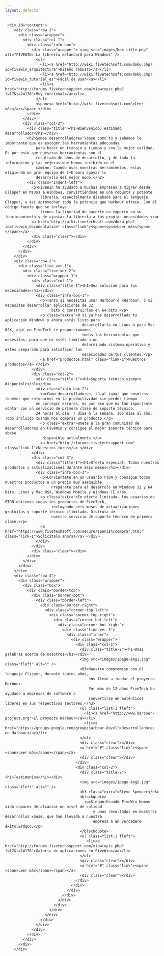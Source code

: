 ```yaml
---
layout: defecto
---
```


     <div id="content">
        <div class="row-1">
          <div class="wrapper">
            <div class="col-1">
              <div class="info-box">
                <div class="wrapper"> <img src="images/box-title.png" alt="FIVEWIN: La librería estándard para Windows" />
                  <ul>
                    <li><a href="http://wiki.fivetechsoft.com/doku.php?id=fivewin_arquitectura">Diseño robusto</a></li>
                    <li><a href="http://wiki.fivetechsoft.com/doku.php?id=fivewin_tutorial_es">Fácil de usar</a></li>
                    <li><a href="http://forums.fivetechsupport.com/viewtopic.php?f=17&t=24170">Muy funcional</a></li>
                  </ul>
                  <span><a href="http://wiki.fivetechsoft.com">Leer más</a></span> </div>
              </div>
            </div>
            <div class="col-2">
              <div class="title"><h1>Bienvenido, estimado desarrollador</h1></div>
              <h2>Somos desarrolladores xbase como tú y sabemos lo importante que es escoger las herramientas adecuadas 
              	  para hacer un trabajo a tiempo y con la mejor calidad. Es por esto que nuestras herramientas son el 
              	  resultado de años de desarrollo, y de toda la información y las mejoras que hemos recibido en el 
              	  camino. Cuando usas nuestras herramientas, estas eligiendo un gran equipo de I+D para apoyar tu 
              	  desarrollo del mejor modo.</h2>
              <div class="indent-left">
                <p>FiveWin ha ayudado a muchas empresas a migrar desde Clipper en MsDos a Windows, convirtiéndose en una robusta y potente
                	librería, especialmente diseñada para el lenguaje Clipper, y así aprovechar toda la potencia que Harbour ofrece. Con él código fuente que se incluye
                	tienes la libertad de hacerte un experto en su funcionamiento y de ajustar la librería a tus propias necesidades.</p>
                <a href="http://wiki.fivetechsoft.com/doku.php?id=fivewin_documentation" class="link"><span><span>Leer más</span></span></a>
                <div class="clear"></div>
              </div>
            </div>
          </div>
        </div>
        <div class="row-2">
          <div class="line-ver-1">
            <div class="line-ver-2">
              <div class="wrapper-1">
                <div class="col-1">
                  <div class="title-1"><h1>Una solución para tus necesidades</h1></div>
                  <div class="info-box-1">
                    <p>Tanto si necesitas usar Harbour ó xHarbour, ó si necesitas desarrollar aplicaciones de 32 
                    	 bits ó construirlas en 64 bits.</p>
                    <p class="extra">O si ya has desarrollado tu aplicación Windows y ahora estás listo para
                    	               desarrollarla en Linux ó para Mac OSX, aquí en FiveTech te proporcionamos
                    	               todas las herramientas que necesitas, para que no estés limitado a un 
                    	               determinado sistema operativo y estés preparado para satisfacer las 
                    	               necesidades de tus clientes.</p>
                    <a href="productos.html" class="link-1">Nuestros productos</a> </div>
                </div>
                <div class="col-2">
                  <div class="title-1"><h1>Soporte técnico siempre disponible</h1></div>
                  <div class="info-box-2">
                    <p>Como desarrolladores, tú al igual que nosotros tenemos que enfocarnos en la productividad sin perder tiempo 
              	  en corregir errores, es por eso que es tan importante contar con un servicio de primera clase de soporte técnico, 
              	  24 horas al día, 7 dias a la semana, 365 dias al año. Todo incluido cuando nos compras un producto.</p>
                    <p class="extra">Unete a la gran comunidad de desarrolladores en FiveWin y consigue el mejor soporte técnico para xbase 
                	 disponible actualmente.</p>
                    <a href="http://forums.fivetechsupport.com" class="link-1">Nuestros foros</a> </div>
                </div>
                <div class="col-3">
                  <div class="title-1"><h1>Oferta especial: Todos nuestros productos y actualizaciones durante seis meses</h1></div>
                  <div class="info-box-3">
                    <p>Conviértete en un usuario FTDN y consigue todos nuestros productos a un precio muy asequible. 
                    	 Prepárate para el desarrolo en Windows 32 y 64 bits, Linux y Mac OSX, Windows Mobile y Windows CE.</p>
                    <p class="extra">En oferta limitada, los usuarios de FTDN obtienen todos los productos de FiveTech, 
                    	 incluyendo seis meses de actualizaciones gratuitas y soporte técnico ilimitado. Disfruta de 
                    	 nuestro servicio de soporte técnico de primera clase.</p>
                    <a href="https://www.fivetechsoft.com/secure/spanish/comprar.html" class="link-1">Solicítalo ahora!</a> </div>
                  </div>
                </div>
                <div class="clear"></div>
              </div>
            </div>
          </div>
        </div>
        <div class="row-3">
          <div class="wrapper">
            <div class="box">
              <div class="border-top">
                <div class="border-bot">
                  <div class="border-left">
                    <div class="border-right">
                      <div class="corner-top-left">
                        <div class="corner-top-right">
                          <div class="corner-bot-left">
                            <div class="corner-bot-right">
                              <div class="line-ver-3">
                                <div class="inner">
                                  <div class="wrapper">
                                    <div class="col-1">
                                      <div class="title-2"><h1>Unas palabras acerca de nosotros</h1></div>
                                      <img src="images/1page-img1.jpg" class="fleft" alt="" />
                                      <h3>Nuestro compromiso con el lenguaje Clipper, durante tantos años, 
                                      	  nos llevó a fundar el proyecto Harbour. 
                                      	  Por más de 12 años FiveTech ha ayudado a empresas de software a
                                      	  convertirse en auténticos líderes en sus respectivos sectores.</h3>
                                      <ul class="list-1 fleft">
                                        <li><a href="http://www.harbour-project.org">El proyecto Harbour</a></li>
                                        <li><a href="https://groups.google.com/group/harbour-devel">Desarrolladores en Harbour</a></li>
                                      </ul>
                                      <div class="clear"></div>
                                      <a href="#" class="link"><span><span>Leer más</span></span></a>
                                      <div class="clear"></div>
                                    </div>
                                    <div class="col-2">
                                      <div class="title-2"><h1>Testimonios</h1></div>
                                      <img src="images/1page-img2.jpg" class="fleft" alt="" />
                                      <h3 class="extra">Steve Spencer</h3>
                                      <blockquote>
                                        <p>&ldquo;Usando FiveWin hemos sido capaces de alcanzar un nivel de calidad
                                        	y unos resultados en nuestros desarrollos xbase, que han llevado a nuestra
                                        	empresa a un verdadero éxito.&rdquo;</p>
                                      </blockquote>
                                      <ul class="list-1 fleft">
                                         <li><a href="http://forums.fivetechsupport.com/viewtopic.php?f=17&t=24170">Galería de aplicaciones en FiveWin</a></li>
                                      </ul>
                                      <div class="clear"></div>
                                      <a href="#" class="link"><span><span>Leer más</span></span></a>
                                      <div class="clear"></div>
                                    </div>
                                  </div>
                                </div>
                              </div>
                            </div>
                          </div>
                        </div>
                      </div>
                    </div>
                  </div>
                </div>
              </div>
            </div>
          </div>
        </div>
